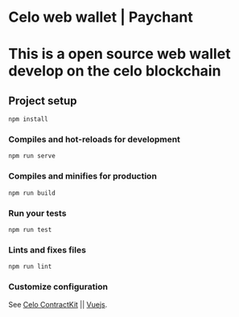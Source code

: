 # Celo web wallet | Paychant

# This is a open source web wallet develop on the celo blockchain


## Project setup
```
npm install
```

### Compiles and hot-reloads for development
```
npm run serve
```

### Compiles and minifies for production
```
npm run build
```

### Run your tests
```
npm run test
```

### Lints and fixes files
```
npm run lint
```

### Customize configuration
See [Celo ContractKit](https://github.com/celo-org/celo-monorepo/tree/master/packages/contractkit) || [Vuejs](https://cli.vuejs.org/config/).
